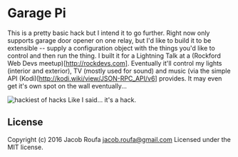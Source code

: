 # Garage Pi

This is a pretty basic hack but I intend it to go further. Right now only supports garage door opener on one relay, but I'd like to build it to be extensible -- supply a configuration object with the things you'd like to control and then run the thing. I built it for a Lightning Talk at a (Rockford Web Devs meetup)[http://rockdevs.com]. Eventually it'll control my lights (interior and exterior), TV (mostly used for sound) and music (via the simple API (Kodi)[http://kodi.wiki/view/JSON-RPC_API/v6] provides. It may even get it's own spot on the wall eventually...

![hackiest of hacks](https://raw.githubusercontent.com/jacobroufa/garage-pi/master/hack.jpg)
Like I said... it's a hack.


## License
Copyright (c) 2016 Jacob Roufa <jacob.roufa@gmail.com>
Licensed under the MIT license.

